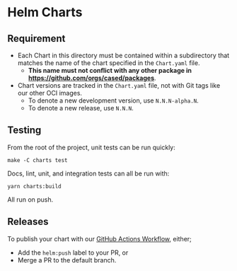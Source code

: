 # Helm Charts

## Requirement

- Each Chart in this directory must be contained within a subdirectory that matches the name of the chart specified in the `Chart.yaml` file.
  - **This name must not conflict with any other package in https://github.com/orgs/cased/packages**.
- Chart versions are tracked in the `Chart.yaml` file, not with Git tags like our other OCI images.
  - To denote a new development version, use `N.N.N-alpha.N`.
  - To denote a new release, use `N.N.N`.

## Testing

From the root of the project, unit tests can be run quickly:

```shell
make -C charts test
```

Docs, lint, unit, and integration tests can all be run with:

```shell
yarn charts:build
```

All run on push.

## Releases

To publish your chart with our [GitHub Actions Workflow](.github/workflows/charts.yml), either;

- Add the `helm:push` label to your PR, or
- Merge a PR to the default branch.
